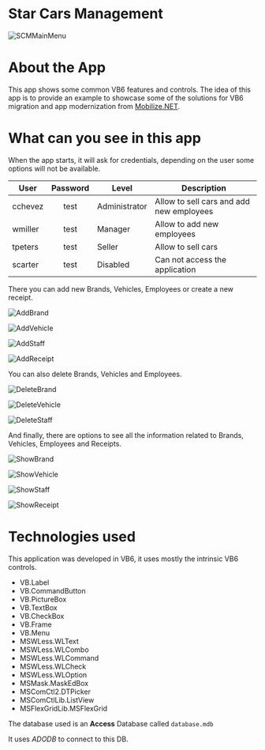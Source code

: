 # Star Cars Management
![SCMMainMenu](./Media/MainMenu.png)

# About the App

This app shows some common VB6 features and controls. The idea of this app is to provide an example to showcase some of the solutions for VB6 migration and app modernization from [Mobilize.NET](https://www.mobilize.net).

# What can you see in this app

When the app starts, it will ask for credentials, depending on the user some options will not be available.

| User | Password | Level | Description |
| ---- | :----: | ---- | ---- |
| cchevez | test | Administrator | Allow to sell cars and add new employees |
| wmiller | test | Manager | Allow to add new employees |
| tpeters | test | Seller | Allow to sell cars |
| scarter | test | Disabled | Can not access the application |

There you can add new Brands, Vehicles, Employees or create a new receipt.

![AddBrand](./Media/AddBrand.png)

![AddVehicle](./Media/AddVehicle.png)

![AddStaff](./Media/AddStaff.png)

![AddReceipt](./Media/AddReceipt.png)

You can also delete Brands, Vehicles and Employees.

![DeleteBrand](./Media/DeleteBrand.png)

![DeleteVehicle](./Media/DeleteVehicle.png)

![DeleteStaff](./Media/DeleteStaff.png)

And finally, there are options to see all the information related to Brands, Vehicles, Employees and Receipts.

![ShowBrand](./Media/ShowBrand.png)

![ShowVehicle](./Media/ShowVehicle.png)

![ShowStaff](./Media/ShowEmployees.png)

![ShowReceipt](./Media/ShowReceipts.png)

# Technologies used

This application was developed in VB6, it uses mostly the intrinsic VB6 controls.
- VB.Label
- VB.CommandButton
- VB.PictureBox
- VB.TextBox
- VB.CheckBox
- VB.Frame
- VB.Menu
- MSWLess.WLText
- MSWLess.WLCombo
- MSWLess.WLCommand
- MSWLess.WLCheck
- MSWLess.WLOption
- MSMask.MaskEdBox
- MSComCtl2.DTPicker
- MSComCtlLib.ListView
- MSFlexGridLib.MSFlexGrid

The database used is an **Access** Database called `database.mdb`

It uses *ADODB* to connect to this DB.